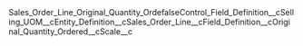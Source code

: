 <?xml version="1.0" encoding="UTF-8"?><CustomMetadata xmlns="http://soap.sforce.com/2006/04/metadata" xmlns:xsi="http://www.w3.org/2001/XMLSchema-instance" xmlns:xsd="http://www.w3.org/2001/XMLSchema"><label>Sales_Order_Line_Original_Quantity_Orde</label><protected>false</protected><values><field>Control_Field_Definition__c</field><value xsi:type="xsd:string">Selling_UOM__c</value></values><values><field>Entity_Definition__c</field><value xsi:type="xsd:string">Sales_Order_Line__c</value></values><values><field>Field_Definition__c</field><value xsi:type="xsd:string">Original_Quantity_Ordered__c</value></values><values><field>Scale__c</field><value xsi:nil="true"/></values></CustomMetadata>